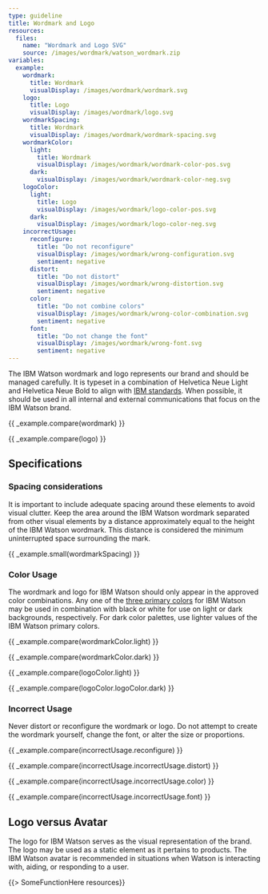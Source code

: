```yaml
---
type: guideline
title: Wordmark and Logo
resources:
  files:
    name: "Wordmark and Logo SVG"
    source: /images/wordmark/watson_wordmark.zip
variables:
  example:
    wordmark:
      title: Wordmark
      visualDisplay: /images/wordmark/wordmark.svg
    logo:
      title: Logo
      visualDisplay: /images/wordmark/logo.svg
    wordmarkSpacing:
      title: Wordmark
      visualDisplay: /images/wordmark/wordmark-spacing.svg
    wordmarkColor:
      light:
        title: Wordmark
        visualDisplay: /images/wordmark/wordmark-color-pos.svg
      dark:
        visualDisplay: /images/wordmark/wordmark-color-neg.svg
    logoColor:
      light:
        title: Logo
        visualDisplay: /images/wordmark/logo-color-pos.svg
      dark:
        visualDisplay: /images/wordmark/logo-color-neg.svg
    incorrectUsage:
      reconfigure:
        title: "Do not reconfigure"
        visualDisplay: /images/wordmark/wrong-configuration.svg
        sentiment: negative
      distort:
        title: "Do not distort"
        visualDisplay: /images/wordmark/wrong-distortion.svg
        sentiment: negative
      color:
        title: "Do not combine colors"
        visualDisplay: /images/wordmark/wrong-color-combination.svg
        sentiment: negative
      font:
        title: "Do not change the font"
        visualDisplay: /images/wordmark/wrong-font.svg
        sentiment: negative
---
```


The IBM Watson wordmark and logo represents our brand and should be managed carefully. It is typeset in a combination of Helvetica Neue Light and Helvetica Neue Bold to align with [IBM standards](http://www.ibm.com/design/language/framework/visual/typography.shtml). When possible, it should be used in all internal and external communications that focus on the IBM Watson brand.

{{ _example.compare(wordmark) }}

{{ _example.compare(logo) }}

## Specifications

### Spacing considerations

It is important to include adequate spacing around these elements to avoid visual clutter. Keep the area around the IBM Watson wordmark separated from other visual elements by a distance approximately equal to the height of the IBM Watson wordmark. This distance is considered the minimum uninterrupted space surrounding the mark.

{{ _example.small(wordmarkSpacing) }}

### Color Usage

The wordmark and logo for IBM Watson should only appear in the approved color combinations. Any one of the [three primary colors](color.html) for IBM Watson may be used in combination with black or white for use on light or dark backgrounds, respectively. For dark color palettes, use lighter values of the IBM Watson primary colors.

{{ _example.compare(wordmarkColor.light) }}

{{ _example.compare(wordmarkColor.dark) }}

{{ _example.compare(logoColor.light) }}

{{ _example.compare(logoColor.logoColor.dark) }}

### Incorrect Usage

Never distort or reconfigure the wordmark or logo. Do not attempt to create the wordmark yourself, change the font, or alter the size or proportions.

{{ _example.compare(incorrectUsage.reconfigure) }}

{{ _example.compare(incorrectUsage.incorrectUsage.distort) }}

{{ _example.compare(incorrectUsage.incorrectUsage.color) }}

{{ _example.compare(incorrectUsage.incorrectUsage.font) }}

## Logo versus Avatar

The logo for IBM Watson serves as the visual representation of the brand. The logo may be used as a static element as it pertains to products. The IBM Watson avatar is recommended in situations when Watson is interacting with, aiding, or responding to a user.

{{> SomeFunctionHere resources}}
